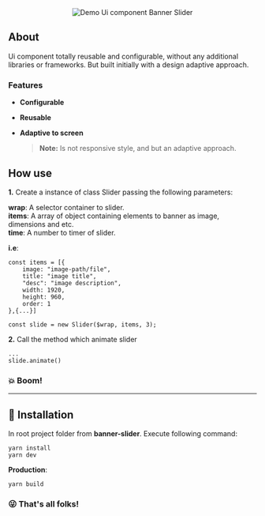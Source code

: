 <div align="center">
    <img src="src/assets/demo.2.gif" title="Demo Ui component Banner Slider" alt="Demo Ui component Banner Slider">
</div>

## About

Ui component totally reusable and configurable, without any additional libraries or frameworks. But built initially with a design adaptive approach. 
### Features

* __Configurable__
* __Reusable__
* __Adaptive to screen__  

    > **Note:** Is not responsive style, and but an adaptive approach.

## How use

__1.__ Create a instance of class Slider passing the following parameters:

__wrap__: A selector container to slider.  
__items__: A array of object containing elements to banner as image, dimensions and etc.  
__time__: A number to timer of slider.  

**i.e**:

```
const items = [{
    image: "image-path/file",
    title: "image title",
    "desc": "image description",
    width: 1920,
    height: 960,
    order: 1
},{...}]

const slide = new Slider($wrap, items, 3);
```


__2.__ Call the method which animate slider

```
...
slide.animate()
```

### :boom: Boom!

---
## :rocket: Installation

In root project folder from **banner-slider**. Execute following command:

```
yarn install
yarn dev
```

__Production__:

```
yarn build
``` 

### :stuck_out_tongue_winking_eye: That's all folks!